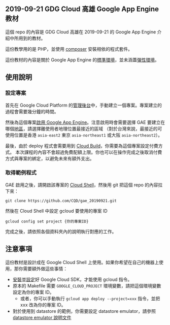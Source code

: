 ## 2019-09-21 GDG Cloud 高雄 Google App Engine 教材

這個 repo 的內容是 GDG Cloud 高雄在 2019-09-21 的 Google App Engine
介紹中所用到的教材。

這份教學用的是 PHP，並使用 [composer](https://getcomposer.org/) 安裝相依的程式套件。

這份教材的內容是關於 Google App Engine 的[標準環境](https://cloud.google.com/appengine/docs/standard/)，並未涵蓋[彈性環境](https://cloud.google.com/appengine/docs/flexible/)。

## 使用說明

### 設定專案
首先在 Google Cloud Platform 的[管理後台](https://console.cloud.google.com)中，手動建立一個專案。專案建立的過程會需要幾分鐘的時間。

然後為這個專案[啟用 Google App Engine](https://console.cloud.google.com/appengine)。注意啟用時會需要選擇
GAE 要建立在哪個[地區](https://cloud.google.com/compute/docs/regions-zones)，請選擇離使用者地理位置最接近的區域
（對於台灣來說，最接近的可使用位置是香港 `asia-east2` 東京 `asia-northeast1` 或大阪 `asia-northeast2`）。

最後，由於 deploy 程式會需要用到 [Cloud Build](https://cloud.google.com/cloud-build/)，你需要為這個專案設定付費方式。
本次課程的內容不會超過免費配額上限。你也可以在操作完成之後取消付費方式與專案的綁定，以避免未來有額外支出。

### 取得範例程式

GAE 啟用之後，請開啟該專案的 [Cloud Shell](https://console.cloud.google.com/cloudshell/editor?shellonly=true)，然後用 git 把這個 repo 的內容拉下來：

```shell
git clone https://github.com/CQD/gae_20190921.git
```

然後在 Cloud Shell 中設定 gcloud 要使用的專案 ID

```
gcloud config set project {你的專案ID}
```

完成之後，請依照各個資料夾內的說明執行對應的工作。

## 注意事項

這份教材是設計成在 Google Cloud Shell 上使用。如果你希望在自己的機器上使用，那你需要額外做這些事情：

- [安裝](https://cloud.google.com/sdk/install)並[設定](https://cloud.google.com/sdk/docs/initializing)好 Google Cloud SDK，才能使用 gcloud 指令。
- 原本的 Makefile 需要 `GOOGLE_CLOUD_PROJECT` 環境變數，請把這個環境變數設定為你的專案 ID。
  - 或者，你可以手動執行 `gcloud app deploy --project=xxx` 指令，並把 xxx 改為你的專案 ID。
- 對於使用到 datastore 的範例，你需要設定 datastore emulator，請參照 [datastore emulator 說明文件](https://cloud.google.com/datastore/docs/tools/datastore-emulator)

